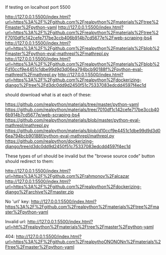If testing on localhost port 5500

http://127.0.0.1:5500/index.html?url=https%3A%2F%2Fgithub.com%2Frealpython%2Fmaterials%2Ftree%2Fmaster%2Fpython-yaml
http://127.0.0.1:5500/index.html?url=https%3A%2F%2Fgithub.com%2Frealpython%2Fmaterials%2Ftree%2F7010df1c142cefe717be3ccb406b914b7cd5677e%2Fweb-scraping-bs4
http://127.0.0.1:5500/index.html?url=https%3A%2F%2Fgithub.com%2Frealpython%2Fmaterials%2Fblob%2Fmaster%2Fpython-eval-mathrepl%2Fmathrepl.py
http://127.0.0.1:5500/index.html?url=https%3A%2F%2Fgithub.com%2Frealpython%2Fmaterials%2Fblob%2Fd10ccf9e4451c1dbe99d9d3d06ea794bcb90188f%2Fpython-eval-mathrepl%2Fmathrepl.py
http://127.0.0.1:5500/index.html?url=https%3A%2F%2Fgithub.com%2Frealpython%2Fdockerizing-django%2Ftree%2Fd3dc0dd9d2450f51c75337083edcdd4597f4ec1d

should download what is at each of these:

https://github.com/realpython/materials/tree/master/python-yaml
https://github.com/realpython/materials/tree/7010df1c142cefe717be3ccb406b914b7cd5677e/web-scraping-bs4
https://github.com/realpython/materials/blob/master/python-eval-mathrepl/mathrepl.py
https://github.com/realpython/materials/blob/d10ccf9e4451c1dbe99d9d3d06ea794bcb90188f/python-eval-mathrepl/mathrepl.py
https://github.com/realpython/dockerizing-django/tree/d3dc0dd9d2450f51c75337083edcdd4597f4ec1d

These types of url should be invalid but the "browse source code" button should redirect to them:

http://127.0.0.1:5500/index.html?url=https%3A%2F%2Fgithub.com%2Frahmonov%2Falcazar
http://127.0.0.1:5500/index.html?url=https%3A%2F%2Fgithub.com%2Frealpython%2Fdockerizing-django%2Farchive%2Fmaster.zip

No 'url' key:
http://127.0.0.1:5500/index.html?https%3A%2F%2Fgithub.com%2Frealpython%2Fmaterials%2Ftree%2Fmaster%2Fpython-yaml

Invalid url:
http://127.0.0.1:5500/index.html?url=htt%2Frealpython%2Fmaterials%2Ftree%2Fmaster%2Fpython-yaml

404:
http://127.0.0.1:5500/index.html?url=https%3A%2F%2Fgithub.com%2FrealpythoONONONn%2Fmaterials%2Ftree%2Fmaster%2Fpython-yaml

